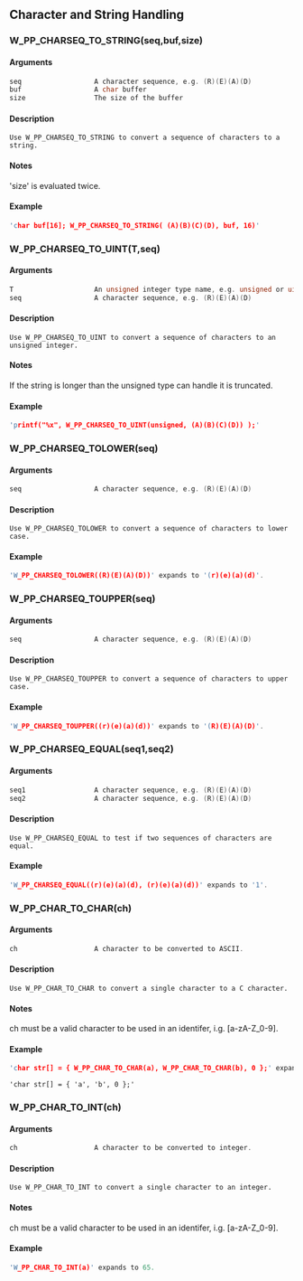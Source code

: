 ## Character and String Handling
    
### W_PP_CHARSEQ_TO_STRING(seq,buf,size)
#### Arguments
```C
seq                  A character sequence, e.g. (R)(E)(A)(D)
buf                  A char buffer
size                 The size of the buffer
```
#### Description
    Use W_PP_CHARSEQ_TO_STRING to convert a sequence of characters to a string.
#### Notes
'size' is evaluated twice.
#### Example
```C
'char buf[16]; W_PP_CHARSEQ_TO_STRING( (A)(B)(C)(D), buf, 16)'
```
    
### W_PP_CHARSEQ_TO_UINT(T,seq)
#### Arguments
```C
T                    An unsigned integer type name, e.g. unsigned or uint64_t
seq                  A character sequence, e.g. (R)(E)(A)(D)
```
#### Description
    Use W_PP_CHARSEQ_TO_UINT to convert a sequence of characters to an unsigned integer.
#### Notes
If the string is longer than the unsigned type can handle it is truncated.
#### Example
```C
'printf("%x", W_PP_CHARSEQ_TO_UINT(unsigned, (A)(B)(C)(D)) );'
```
    
### W_PP_CHARSEQ_TOLOWER(seq)
#### Arguments
```C
seq                  A character sequence, e.g. (R)(E)(A)(D)
```
#### Description
    Use W_PP_CHARSEQ_TOLOWER to convert a sequence of characters to lower case.
#### Example
```C
'W_PP_CHARSEQ_TOLOWER((R)(E)(A)(D))' expands to '(r)(e)(a)(d)'.
```
    
### W_PP_CHARSEQ_TOUPPER(seq)
#### Arguments
```C
seq                  A character sequence, e.g. (R)(E)(A)(D)
```
#### Description
    Use W_PP_CHARSEQ_TOUPPER to convert a sequence of characters to upper case.
#### Example
```C
'W_PP_CHARSEQ_TOUPPER((r)(e)(a)(d))' expands to '(R)(E)(A)(D)'.
```
    
### W_PP_CHARSEQ_EQUAL(seq1,seq2)
#### Arguments
```C
seq1                 A character sequence, e.g. (R)(E)(A)(D)
seq2                 A character sequence, e.g. (R)(E)(A)(D)
```
#### Description
    Use W_PP_CHARSEQ_EQUAL to test if two sequences of characters are equal.
#### Example
```C
'W_PP_CHARSEQ_EQUAL((r)(e)(a)(d), (r)(e)(a)(d))' expands to '1'.
```
    
### W_PP_CHAR_TO_CHAR(ch)
#### Arguments
```C
ch                   A character to be converted to ASCII.
```
#### Description
    Use W_PP_CHAR_TO_CHAR to convert a single character to a C character.
#### Notes
ch must be a valid character to be used in an identifer, i.g. [a-zA-Z_0-9].
#### Example
```C
'char str[] = { W_PP_CHAR_TO_CHAR(a), W_PP_CHAR_TO_CHAR(b), 0 };' expands to
```
    'char str[] = { 'a', 'b', 0 };'
    
### W_PP_CHAR_TO_INT(ch)
#### Arguments
```C
ch                   A character to be converted to integer.
```
#### Description
    Use W_PP_CHAR_TO_INT to convert a single character to an integer.
#### Notes
ch must be a valid character to be used in an identifer, i.g. [a-zA-Z_0-9].
#### Example
```C
'W_PP_CHAR_TO_INT(a)' expands to 65.
```
